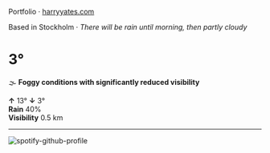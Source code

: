 Portfolio · [harryyates.com](https://harryyates.com)

<!-- WEATHER_START -->
Based in Stockholm · *There will be rain until morning, then partly cloudy*

# 3°
🌫️ **Foggy conditions with significantly reduced visibility**

**↑** 13° **↓** 3°  
**Rain** 40%  
**Visibility** 0.5 km

---
<!-- WEATHER_END -->

<p align="left">
  <a>
    <img src="https://spotify-github-profile.kittinanx.com/api/view?uid=bigbello&cover_image=true&theme=natemoo-re&show_offline=true&background_color=121212&interchange=false&bar_color=53b14f&bar_color_cover=false" alt="spotify-github-profile">
  </a>
</p>